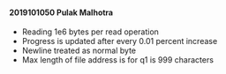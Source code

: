 #### 2019101050 Pulak Malhotra
- Reading 1e6 bytes per read operation
- Progress is updated after every 0.01 percent increase
- Newline treated as normal byte
- Max length of file address is for q1 is 999 characters 

